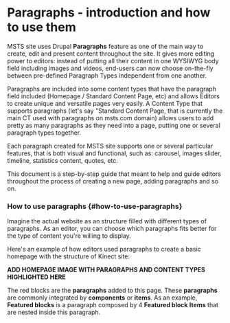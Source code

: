 # Paragraphs - introduction and how to use them

MSTS site uses Drupal **Paragraphs** feature as one of the main way to create, edit and present content throughout the site. It gives more editing power to editors: instead of putting all their content in one WYSIWYG body field including images and videos, end-users can now choose on-the-fly between pre-defined Paragraph Types independent from one another.

Paragraphs are included into some content types that have the paragraph field included \(Homepage / Standard Content Page, etc\) and allows Editors to create unique and versatile pages very easily. A Content Type that supports paragraphs \(let's say "Standard Content Page, that is currently the main CT used with paragraphs on msts.com domain\) allows users to add pretty as many paragraphs as they need into a page, putting one or several paragraph types together.

Each paragraph created for MSTS site supports one or several particular features, that is both visual and functional, such as: carousel, images slider, timeline, statistics content, quotes, etc.

This document is a step-by-step guide that meant to help and guide editors throughout the process of creating a new page, adding paragraphs and so on.

### How to use paragraphs {#how-to-use-paragraphs}

Imagine the actual website as an structure filled with different types of paragraphs. As an editor, you can choose which paragraphs fits better for the type of content you're willing to display.

Here's an example of how editors used paragraphs to create a basic homepage with the structure of Kinect site:

**ADD HOMEPAGE IMAGE WITH PARAGRAPHS AND CONTENT TYPES HIGHLIGHTED HERE**

The red blocks are the **paragraphs** added to this page. These **paragraphs** are commonly integrated by **components** or **items**. As an example, **Featured blocks** is a paragraph composed by 4 **Featured block** **Items** that are nested inside this paragraph.



